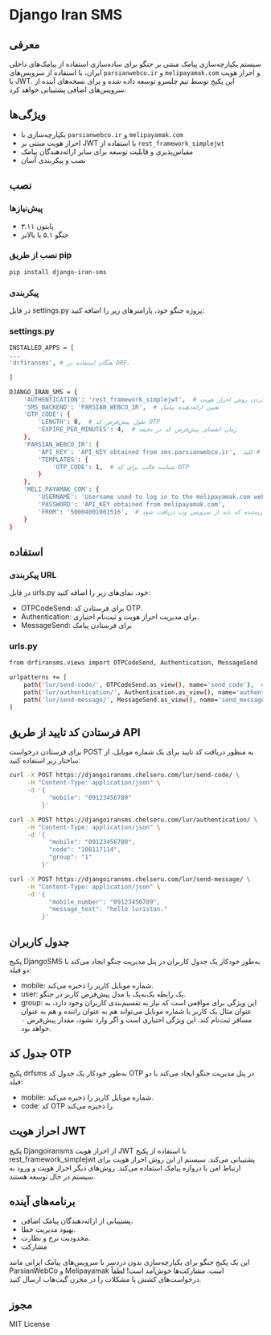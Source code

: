 # Django Iran SMS

## معرفی

سیستم یکپارچه‌سازی پیامک مبتنی بر جنگو برای ساده‌سازی استفاده از پیامک‌های داخلی ایران، با استفاده از سرویس‌های `parsianwebco.ir` و `melipayamak.com` و احراز هویت با JWT. این پکیج توسط تیم چلسرو توسعه داده شده و برای نسخه‌های آینده از سرویس‌های اضافی پشتیبانی خواهد کرد.

## ویژگی‌ها

- یکپارچه‌سازی با `parsianwebco.ir` و `melipayamak.com`
- احراز هویت مبتنی بر JWT با استفاده از `rest_framework_simplejwt`
- مقیاس‌پذیری و قابلیت توسعه برای سایر ارائه‌دهندگان پیامک
- نصب و پیکربندی آسان
## نصب

### پیش‌نیازها

- پایتون ۳.۱۱
- جنگو ۵.۱ یا بالاتر

### نصب از طریق pip

```bash
pip install django-iran-sms
```

### پیکربندی
در فایل settings.py پروژه جنگو خود، پارامترهای زیر را اضافه کنید:

### settings.py

```bash
INSTALLED_APPS = [
...
'drfiransms', # هنگام استفاده در DRF.

]
```

```bash
DJANGO_IRAN_SMS = {
    'AUTHENTICATION': 'rest_framework_simplejwt',  # مشخص کردن روش احراز هویت
    'SMS_BACKEND': 'PARSIAN_WEBCO_IR',  # تعیین ارائه‌دهنده پیامک
    'OTP_CODE': {
        'LENGTH': 8,  # طول پیش‌فرض کد OTP
        'EXPIRE_PER_MINUTES': 4,  # زمان انقضای پیش‌فرض کد در دقیقه
    },
    'PARSIAN_WEBCO_IR': {
        'API_KEY': 'API_KEY obtained from sms.parsianwebco.ir',  دریافت می‌شود # کلید API از ارائه‌دهنده پیامک
        'TEMPLATES': {
            'OTP_CODE': 1,  # شناسه قالب برای کد OTP
        }
    },
    'MELI_PAYAMAK_COM': {
        'USERNAME': 'Username used to log in to the melipayamak.com website.',
        'PASSWORD': 'API_KEY obtained from melipayamak.com',
        'FROM': '50004001001516',  # شماره فرستنده که باید از سرویس وب دریافت شود.
    }
}
```

## استفاده
### پیکربندی URL
در فایل urls.py خود، نمای‌های زیر را اضافه کنید:

- OTPCodeSend: برای فرستادن کد OTP.
- Authentication: برای مدیریت احراز هویت و ثبت‌نام اختیاری.
- MessageSend: برای فرستادن پیامک

### urls.py
```bash
from drfiransms.views import OTPCodeSend, Authentication, MessageSend

urlpatterns += [
    path('lur/send-code/', OTPCodeSend.as_view(), name='send_code'),  # وب سرویس فرستادن OTP Code
    path('lur/authentication/', Authentication.as_view(), name='authentication'),  # وب سرویس احراز هویت ، ورود و ثبت نام بصورت اتوماسیون
    path('lur/send-message/', MessageSend.as_view(), name='send_message'), # وب سرویس فرستادن پیامک
]
```

## فرستادن کد تایید از طریق API
برای فرستادن درخواست POST به منظور دریافت کد تایید برای یک شماره موبایل، از ساختار زیر استفاده کنید:


```bash
curl -X POST https://djangoiransms.chelseru.com/lur/send-code/ \
     -H "Content-Type: application/json" \
     -d '{
           "mobile": "09123456789"
         }'
```
```bash
curl -X POST https://djangoiransms.chelseru.com/lur/authentication/ \
     -H "Content-Type: application/json" \
     -d '{
           "mobile": "09123456789",
           "code": "108117114",
           "group": "1"
         }'
```

```bash
curl -X POST https://djangoiransms.chelseru.com/lur/send-message/ \
     -H "Content-Type: application/json" \
     -d '{
           "mobile_number": "09123456789",
           "message_text": "hello luristan."
         }'
```
## جدول کاربران
پکیج DjangoSMS به‌طور خودکار یک جدول کاربران در پنل مدیریت جنگو ایجاد می‌کند با دو فیلد:

- mobile: شماره موبایل کاربر را ذخیره می‌کند.
- user: یک رابطه یک‌به‌یک با مدل پیش‌فرض کاربر در جنگو.
- group: این ویژگی برای مواقعی است که نیاز به تقسیم‌بندی کاربران وجود دارد، به عنوان مثال یک کاربر با شماره موبایل می‌تواند هم به عنوان راننده و هم به عنوان مسافر ثبت‌نام کند. این ویژگی اختیاری است و اگر وارد نشود، مقدار پیش‌فرض ۰ خواهد بود.

## جدول کد OTP
پکیج drfsms به‌طور خودکار یک جدول کد OTP در پنل مدیریت جنگو ایجاد می‌کند با دو فیلد:
- mobile: شماره موبایل کاربر را ذخیره می‌کند.
- code: کد OTP را ذخیره می‌کند.
  
## احراز هویت JWT
پکیج Djangoiransms از احراز هویت JWT با استفاده از پکیج rest_framework_simplejwt پشتیبانی می‌کند. سیستم از این روش احراز هویت برای ارتباط امن با دروازه پیامک استفاده می‌کند. روش‌های دیگر احراز هویت و ورود به سیستم در حال توسعه هستند.

## برنامه‌های آینده
- پشتیبانی از ارائه‌دهندگان پیامک اضافی.
- بهبود مدیریت خطا.
- محدودیت نرخ و نظارت.
- مشارکت


این یک پکیج جنگو برای یکپارچه‌سازی بدون دردسر با سرویس‌های پیامک ایرانی مانند ParsianWebCo و Melipayamak است. مشارکت‌ها خوش‌آمد است! لطفاً درخواست‌های کشش یا مشکلات را در مخزن گیت‌هاب ارسال کنید.

## مجوز
MIT License
